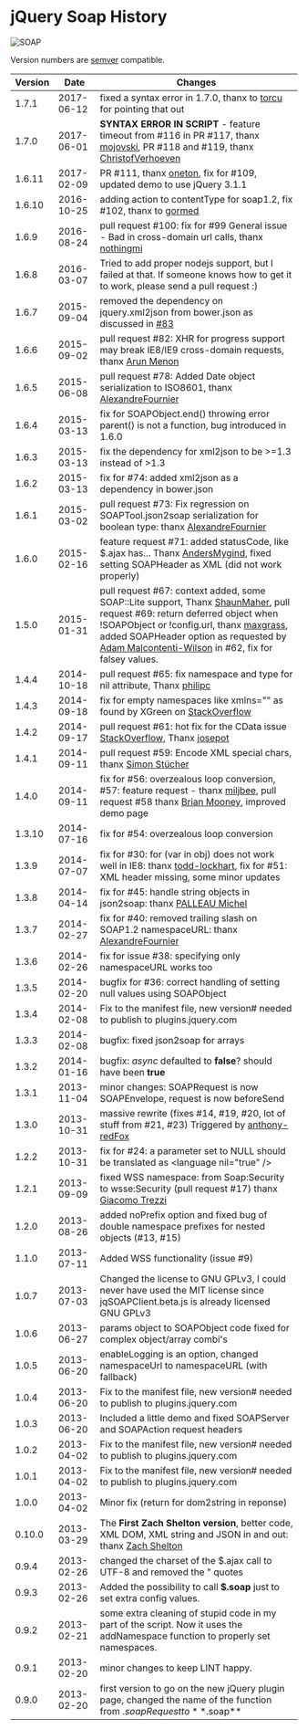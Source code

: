 jQuery Soap History
=====================

![SOAP](https://raw.githubusercontent.com/doedje/jquery.soap/master/Icon.jpg)

Version numbers are [semver](http://semver.org/) compatible.

Version | Date | Changes
--- | --- | ---
1.7.1 | 2017-06-12 | fixed a syntax error in 1.7.0, thanx to [torcu](https://github.com/torcu) for pointing that out
1.7.0 | 2017-06-01 | **SYNTAX ERROR IN SCRIPT** - feature timeout from #116 in PR #117, thanx [mojovski](https://github.com/mojovski), PR #118 and #119, thanx [ChristofVerhoeven](https://github.com/ChristofVerhoeven)
1.6.11 | 2017-02-09 | PR #111, thanx [oneton](https://github.com/oneton), fix for #109, updated demo to use jQuery 3.1.1
1.6.10 | 2016-10-25 | adding action to contentType for soap1.2, fix #102, thanx to [gormed](https://github.com/gormed)
1.6.9 | 2016-08-24 | pull request #100: fix for #99 General issue - Bad in cross-domain url calls, thanx [nothingmi](https://github.com/nothingmi)
1.6.8 | 2016-03-07 | Tried to add proper nodejs support, but I failed at that. If someone knows how to get it to work, please send a pull request :)
1.6.7 | 2015-09-04 | removed the dependency on jquery.xml2json from bower.json as discussed in [#83](https://github.com/doedje/jquery.soap/issues/83)
1.6.6 | 2015-09-02 | pull request #82: XHR for progress support may break IE8/IE9 cross-domain requests, thanx [Arun Menon](https://github.com/arunmenon1975)
1.6.5 | 2015-06-08 | pull request #78: Added Date object serialization to ISO8601, thanx [AlexandreFournier](https://github.com/AlexandreFournier)
1.6.4 | 2015-03-13 | fix for SOAPObject.end() throwing error parent() is not a function, bug introduced in 1.6.0
1.6.3 | 2015-03-13 | fix the dependency for xml2json to be >=1.3 instead of >1.3
1.6.2 | 2015-03-13 | fix for #74: added xml2json as a dependency in bower.json
1.6.1 | 2015-03-02 | pull request #73: Fix regression on SOAPTool.json2soap serialization for boolean type: thanx [AlexandreFournier](https://github.com/AlexandreFournier)
1.6.0 | 2015-02-16 | feature request #71: added statusCode, like $.ajax has... Thanx [AndersMygind](https://github.com/AndersMygind), fixed setting SOAPHeader as XML (did not work properly)
1.5.0 | 2015-01-31 | pull request #67: context added, some SOAP::Lite support, Thanx [ShaunMaher](https://github.com/ShaunMaher), pull request #69: return deferred object when !SOAPObject or !config.url, thanx [maxgrass](https://github.com/maxgrass), added SOAPHeader option as requested by [Adam Malcontenti-Wilson](https://github.com/adammw) in #62, fix for falsey values.
1.4.4 | 2014-10-18 | pull request #65: fix namespace and type for nil attribute, Thanx [philipc](https://github.com/philipc)
1.4.3 | 2014-09-18 | fix for empty namespaces like xmlns="" as found by XGreen on [StackOverflow](http://stackoverflow.com/questions/25809803/cdata-gets-removed-before-being-sent)
1.4.2 | 2014-09-17 | pull request #61: hot fix for the CData issue [StackOverflow](http://stackoverflow.com/questions/25809803/cdata-gets-removed-before-being-sent), Thanx [josepot](https://github.com/josepot)
1.4.1 | 2014-09-11 | pull request #59: Encode XML special chars, thanx [Simon St&uuml;cher](https://github.com/stchr)
1.4.0 | 2014-09-11 | fix for #56: overzealous loop conversion, #57: feature request - thanx [miljbee](https://github.com/miljbee), pull request #58 thanx [Brian Mooney](https://github.com/irishshagua), improved demo page
1.3.10 | 2014-07-16 | fix for #54: overzealous loop conversion
1.3.9 | 2014-07-07 | fix for #30: for (var in obj) does not work well in IE8: thanx [todd-lockhart](https://github.com/todd-lockhart), fix for #51: XML header missing, some minor updates
1.3.8 | 2014-04-14 | fix for #45: handle string objects in json2soap: thanx [PALLEAU Michel](https://github.com/mic006)
1.3.7 | 2014-02-27 | fix for #40: removed trailing slash on SOAP1.2 namespaceURL: thanx [AlexandreFournier](https://github.com/AlexandreFournier)
1.3.6 | 2014-02-26 | fix for issue #38: specifying only namespaceURL works too
1.3.5 | 2014-02-20 | bugfix for #36: correct handling of setting null values using SOAPObject
1.3.4 | 2014-02-08 | Fix to the manifest file, new version# needed to publish to plugins.jquery.com
1.3.3 | 2014-02-08 | bugfix: fixed json2soap for arrays
1.3.2 | 2014-01-16 | bugfix: _async_ defaulted to **false**? should have been **true**
1.3.1 | 2013-11-04 | minor changes: SOAPRequest is now SOAPEnvelope, request is now beforeSend
1.3.0 | 2013-10-31 | massive rewrite (fixes #14, #19, #20, lot of stuff from #21, #23) Triggered by [anthony-redFox](https://github.com/anthony-redFox)
1.2.2 | 2013-10-31 | fix for #24: a parameter set to NULL should be translated as &lt;language nil="true" /&gt;
1.2.1 | 2013-09-09 | fixed WSS namespace: from Soap:Security to wsse:Security (pull request #17) thanx [Giacomo Trezzi](https://github.com/G3z)
1.2.0 | 2013-08-26 | added noPrefix option and fixed bug of double namespace prefixes for nested objects (#13, #15)
1.1.0 | 2013-07-11 | Added WSS functionality (issue #9)
1.0.7 | 2013-07-03 | Changed the license to GNU GPLv3, I could never have used the MIT license since jqSOAPClient.beta.js is already licensed GNU GPLv3
1.0.6 | 2013-06-27 | params object to SOAPObject code fixed for complex object/array combi's
1.0.5 | 2013-06-20 | enableLogging is an option, changed namespaceUrl to namespaceURL (with fallback)
1.0.4 | 2013-06-20 | Fix to the manifest file, new version# needed to publish to plugins.jquery.com
1.0.3 | 2013-06-20 | Included a little demo and fixed SOAPServer and SOAPAction request headers
1.0.2 | 2013-04-02 | Fix to the manifest file, new version# needed to publish to plugins.jquery.com
1.0.1 | 2013-04-02 | Fix to the manifest file, new version# needed to publish to plugins.jquery.com
1.0.0 | 2013-04-02 | Minor fix (return for dom2string in reponse)
0.10.0 | 2013-03-29 | The **First Zach Shelton version**, better code, XML DOM, XML string and JSON in and out: thanx [Zach Shelton](https://github.com/zachofalltrades)
0.9.4 | 2013-02-26 | changed the charset of the $.ajax call to UTF-8 and removed the " quotes
0.9.3 | 2013-02-26 | Added the possibility to call **$.soap** just to set extra config values.
0.9.2 | 2013-02-21 | some extra cleaning of stupid code in my part of the script. Now it uses the addNamespace function to properly set namespaces.
0.9.1 | 2013-02-20 | minor changes to keep LINT happy.
0.9.0 | 2013-02-20 | first version to go on the new jQuery plugin page, changed the name of the function from $.soapRequest to **$.soap**
